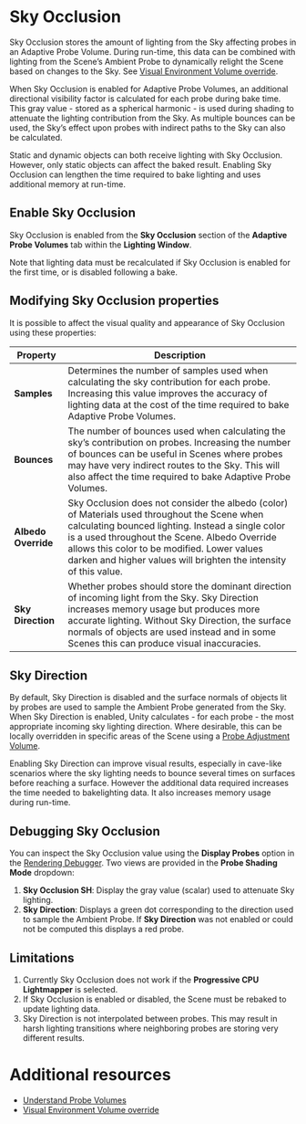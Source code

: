 # Sky Occlusion

Sky Occlusion stores the amount of lighting from the Sky affecting probes in an Adaptive Probe Volume. During run-time, this data can be combined with lighting from the Scene’s Ambient Probe to dynamically relight the Scene based on changes to the Sky. See [Visual Environment Volume override](Override-Visual-Environment.md).

When Sky Occlusion is enabled for Adaptive Probe Volumes, an additional directional visibility factor is calculated for each probe during bake time. This gray value - stored as a spherical harmonic - is used during shading to attenuate the lighting contribution from the Sky. As multiple bounces can be used, the Sky’s effect upon probes with indirect paths to the Sky can also be calculated.

Static and dynamic objects can both receive lighting with Sky Occlusion. However, only static objects can affect the baked result. Enabling Sky Occlusion can lengthen the time required to bake lighting and uses additional memory at run-time.

## Enable Sky Occlusion

Sky Occlusion is enabled from the **Sky Occlusion** section of the **Adaptive Probe Volumes** tab within the **Lighting Window**.

Note that lighting data must be recalculated if Sky Occlusion is enabled for the first time, or is disabled following a bake.

## Modifying Sky Occlusion properties

It is possible to affect the visual quality and appearance of Sky Occlusion using these properties:

<table>
    <thead>
        <tr>
            <th><strong>Property</strong></th>
            <th colspan="2"><strong>Description</strong></th>
        </tr>
    </thead>
    <tbody>
        <tr>
            <td><strong>Samples</strong></td>
            <td>Determines the number of samples used when calculating the sky contribution for each probe. Increasing this value improves the accuracy of lighting data at the cost of the time required to bake Adaptive Probe Volumes.</td>
        </tr>
        <tr>
            <td><b>Bounces</b></td>
            <td>The number of bounces used when calculating the sky’s contribution on probes. Increasing the number of bounces can be useful in Scenes where probes may have very indirect routes to the Sky. This will also affect the time required to bake Adaptive Probe Volumes.</td>
        </tr>
        <tr>
            <td><strong>Albedo Override</strong></td>
            <td>Sky Occlusion does not consider the albedo (color) of Materials used throughout the Scene when calculating bounced lighting. Instead a single color is a used throughout the Scene. Albedo Override allows this color to be modified. Lower values darken and higher values will brighten the intensity of this value.</td>
        </tr>
        <tr>
            <td><b>Sky Direction</b></td>
            <td>Whether probes should store the dominant direction of incoming light from the Sky. Sky Direction increases memory usage but produces more accurate lighting. Without Sky Direction, the surface normals of objects are used instead and in some Scenes this can produce visual inaccuracies.</td>
        </tr>
    </tbody>
</table>

## Sky Direction

By default, Sky Direction is disabled and the surface normals of objects lit by probes are used to sample the Ambient Probe generated from the Sky.
When Sky Direction is enabled, Unity calculates - for each probe - the most appropriate incoming sky lighting direction. Where desirable, this can be locally overridden in specific areas of the Scene using a [Probe Adjustment Volume](probevolumes-concept.md#volume).

Enabling Sky Direction can improve visual results, especially in cave-like scenarios where the sky lighting needs to bounce several times on surfaces before reaching a surface. However the additional data required increases the time needed to bakelighting data. It also increases memory usage during run-time.

## Debugging Sky Occlusion

You can inspect the Sky Occlusion value using the **Display Probes** option in the [Rendering Debugger](Render-Pipeline-Debug-Window.md#ProbeVolume). Two views are provided in the **Probe Shading Mode** dropdown:
1. **Sky Occlusion SH**: Display the gray value (scalar) used to attenuate Sky lighting.
2. **Sky Direction**: Displays a green dot corresponding to the direction used to sample the Ambient Probe. If **Sky Direction** was not enabled or could not be computed this displays a red probe.

## Limitations

1. Currently Sky Occlusion does not work if the **Progressive CPU Lightmapper** is selected.
2. If Sky Occlusion is enabled or disabled, the Scene must be rebaked to update lighting data.
3. Sky Direction is not interpolated between probes. This may result in harsh lighting transitions where neighboring probes are storing very different results.

# Additional resources



* [Understand Probe Volumes](probevolumes-concept.md)
* [Visual Environment Volume override](Override-Visual-Environment.md)